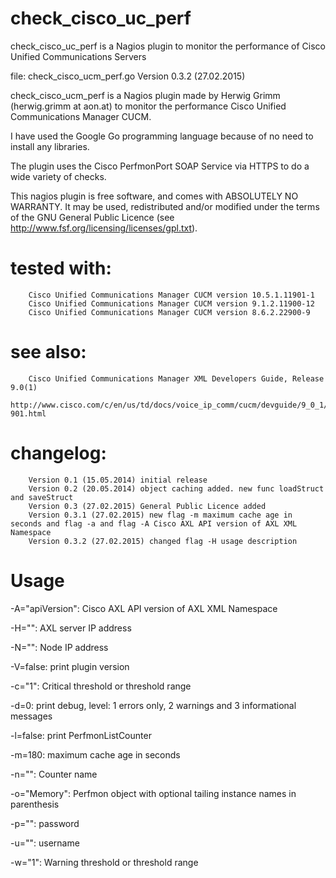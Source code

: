 # check_cisco_uc_perf
check_cisco_uc_perf is a Nagios plugin to monitor the performance of Cisco Unified Communications Servers


file: check_cisco_ucm_perf.go
Version 0.3.2 (27.02.2015)

check_cisco_ucm_perf is a Nagios plugin made by Herwig Grimm (herwig.grimm at aon.at)
to monitor the performance Cisco Unified Communications Manager CUCM.

I have used the Google Go programming language because of no need to install
any libraries.

The plugin uses the Cisco PerfmonPort SOAP Service via HTTPS to do a wide variety of checks.

This nagios plugin is free software, and comes with ABSOLUTELY NO WARRANTY.
It may be used, redistributed and/or modified under the terms of the GNU
General Public Licence (see http://www.fsf.org/licensing/licenses/gpl.txt).

# tested with: 	
		Cisco Unified Communications Manager CUCM version 10.5.1.11901-1
 		Cisco Unified Communications Manager CUCM version 9.1.2.11900-12
 		Cisco Unified Communications Manager CUCM version 8.6.2.22900-9

# see also:
 		Cisco Unified Communications Manager XML Developers Guide, Release 9.0(1)
 		http://www.cisco.com/c/en/us/td/docs/voice_ip_comm/cucm/devguide/9_0_1/xmldev-901.html

# changelog:
		Version 0.1 (15.05.2014) initial release
		Version 0.2 (20.05.2014) object caching added. new func loadStruct and saveStruct
		Version 0.3 (27.02.2015) General Public Licence added
		Version 0.3.1 (27.02.2015) new flag -m maximum cache age in seconds and flag -a and flag -A Cisco AXL API version of AXL XML Namespace
		Version 0.3.2 (27.02.2015) changed flag -H usage description

# Usage
  -A="apiVersion": Cisco AXL API version of AXL XML Namespace
  
  -H="": AXL server IP address
  
  -N="": Node IP address
  
  -V=false: print plugin version
  
  -c="1": Critical threshold or threshold range
  
  -d=0: print debug, level: 1 errors only, 2 warnings and 3 informational messages
  
  -l=false: print PerfmonListCounter
  
  -m=180: maximum cache age in seconds
  
  -n="": Counter name
  
  -o="Memory": Perfmon object with optional tailing instance names in parenthesis
  
  -p="": password
  
  -u="": username
  
  -w="1": Warning threshold or threshold range
